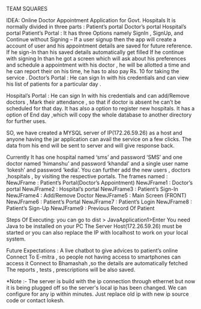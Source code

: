TEAM SQUARES

IDEA:  Online Doctor Appointment Application for Govt. Hospitals
It is normally divided in three parts :
Patient’s portal
Doctor’s portal
Hospital’s portal
Patient’s Portal :
It has three Options namely SignIn , SignUp, and Continue without Signing – If a user signup then the app will create a account of user and his appointment details are saved for future reference.
If he sign-In than his saved details automatically get filled 
If he continue with signing In than he got a screen which will ask about his preferences and schedule a appointment with his doctor , he will be allotted a time and he can report their on his time, he has to also pay Rs. 10 for taking the service .
Doctor’s Portal :
He can sign In with his credentials and can view his list of patients for a particular day .

Hospital’s Portal :
He can sign In with his credentials and can add/Remove  doctors , Mark their attendance , so that if doctor is absent he can’t be scheduled for that day. It has also a option to register new hospitals. 
It has a option of End day ,which will copy the whole database to another directory  for further uses.

SO, we have created a MYSQL server of IP(172.26.59.26) as a host and anyone having the jar application can avail the service on a few clicks. The data from his end will be sent to server and will give response back.

Currently It has one hospital named ‘sms’ and password ‘SMS’ and one doctor named ‘himanshu’ and password ‘khandal’ and a single user name ‘lokesh’ and password ‘kedia’.
You can further add the new users , doctors ,hospitals , by visiting the respective portals.
The frames named :
NewJFrame		:	Patient’s Portal(Doctor’s Appointment)
NewJFrame1		:	Doctor’s portal
NewJFrame2		:	Hospital’s  portal
NewJFrame3		:	Patient’s Sign-In
NewJFrame4		:	Add/Remove Doctor
NewJFrame5		:	Main Screen (FRONT)
NewJFrame6		:	Patient’s Portal
NewJFrame7		:	Patient’s Login
NewJFrame8		:	Patient’s Sign-Up
NewJFrame9		:	Previous Record Of Patient
 
Steps Of Executing: you can go to dist > JavaApplication1>Enter
You need Java to be installed on your PC
The Server Host(172.26.59.26) must be started or you can also replace the IP with localhost to work on your local system.

Future Expectations :
A live chatbot to give advices to patient’s online
Connect To E-mitra , so people not having access to smartphones can access it
Connect to Bhamashah ,so the details are automatically fetched
The reports , tests , prescriptions will be also saved.


*Note :- The server is build with the ip connection through ethernet but now it is being plugged off so the server's local ip has been changed. We can configure for any ip within minutes. Just replace old ip with new ip source code or contact lokesh.

